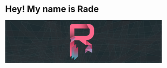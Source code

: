 # Hey! My name is Rade

[![radedev logo](images/my-wide-logo.svg)](https://radedev.com)

<!-- <div>
  <a href="https://radedev.com" rel="nofollow">
    <img 
      src="/images/wide-logo.svg"
      alt="radedev logo" />
  </a>
</div>
 -->
<!-- [![dark logo](images/dark-circle-color.svg)](https://radedev.com){:target="_blank"} -->

<!--
**Rade58/Rade58** is a ✨ _special_ ✨ repository because its `README.md` (this file) appears on your GitHub profile.

Here are some ideas to get you started:

- 🔭 I’m currently working on ...
- 🌱 I’m currently learning ...
- 👯 I’m looking to collaborate on ...
- 🤔 I’m looking for help with ...
- 💬 Ask me about ...
- 📫 How to reach me: ...
- 😄 Pronouns: ...
- ⚡ Fun fact: ...
-->
